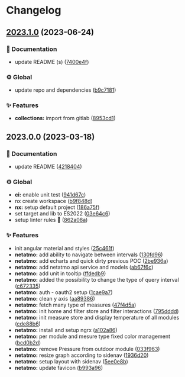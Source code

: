 # Changelog

## [2023.1.0](https://github.com/kekel87/ng-mono/compare/v2023.0.0...v2023.1.0) (2023-06-24)


### 📝 Documentation

* update README (s) ([7400e4f](https://github.com/kekel87/ng-mono/commit/7400e4f29608033b9af39bc80d44a74337df9b9a))


### ⚙️ Global

* update repo and dependencies ([b9c7181](https://github.com/kekel87/ng-mono/commit/b9c7181386ec39fe6270d130668cceb1de2c5b94))


### ✨ Features

* **collections:** import from gitlab ([8953cd1](https://github.com/kekel87/ng-mono/commit/8953cd1b48c085ccb6ab188b161e5221c309038e))

## 2023.0.0 (2023-03-18)


### 📝 Documentation

* update README ([4218404](https://github.com/kekel87/ng-mono/commit/4218404cae79f24889eff7a6f11143d3cc4e932e))


### ⚙️ Global

* **ci:** enable unit test ([941d67c](https://github.com/kekel87/ng-mono/commit/941d67ca7b68566d5fffb6408a74c812c283cafc))
* nx create workspace ([b9f848d](https://github.com/kekel87/ng-mono/commit/b9f848da3af13d6c60845b3e3c06389837a5e053))
* **nx:** setup default project ([186a75f](https://github.com/kekel87/ng-mono/commit/186a75f349eb9fc01d89fa77ff840c2c70ac44ce))
* set target and lib to ES2022 ([03e64c6](https://github.com/kekel87/ng-mono/commit/03e64c677b037ab41665f48029bdd5f0440cabd0))
* setup linter rules 👮 ([862a08a](https://github.com/kekel87/ng-mono/commit/862a08ae7e99a81daf81654f5cedbcbd9d9dabb6))


### ✨ Features

* init angular material and styles ([25c461f](https://github.com/kekel87/ng-mono/commit/25c461f1847c901974cdd07bfb4094b954f8d728))
* **netatmo:** add ability to navigate between intervals ([130fd96](https://github.com/kekel87/ng-mono/commit/130fd96f57cd21770424e033455589afe63e5045))
* **netatmo:** add echarts and quick dirty previous POC ([2be936a](https://github.com/kekel87/ng-mono/commit/2be936a1c04abdcc06deacf5b82dd1cae2014f8b))
* **netatmo:** add netatmo api service and models ([ab67f6c](https://github.com/kekel87/ng-mono/commit/ab67f6c1a81faf7441adcb379a8f4371fc61e613))
* **netatmo:** add unit in tooltip ([ffdedb9](https://github.com/kekel87/ng-mono/commit/ffdedb90166b4069c4d64874ba5063bd62434aa5))
* **netatmo:** added the possibility to change the type of query interval ([c672335](https://github.com/kekel87/ng-mono/commit/c6723352785cde44d83973dd0aba300691e78b68))
* **netatmo:** auth - oauth2 setup ([1cae9a7](https://github.com/kekel87/ng-mono/commit/1cae9a72a2dd918f4762c20210c9d5732611fa9b))
* **netatmo:** clean y axis ([aa89386](https://github.com/kekel87/ng-mono/commit/aa893862829f038ed83697632fe1f6602f028574))
* **netatmo:** fetch many type of measures ([47f4d5a](https://github.com/kekel87/ng-mono/commit/47f4d5aba655c729f57110232d6dddc492dec500))
* **netatmo:** init home and filter store and filter interactions ([795dddd](https://github.com/kekel87/ng-mono/commit/795ddddad1f521e80b0b9ca36df9c56528de4e9c))
* **netatmo:** init measure store and display temperature of all modules ([cde88b6](https://github.com/kekel87/ng-mono/commit/cde88b61ae1c4ed9a5193ffdd40c80d874dc2dd7))
* **netatmo:** install and setup ngrx ([a102a86](https://github.com/kekel87/ng-mono/commit/a102a86517ffffebf6a1f6bb39dfeb7666c29a09))
* **netatmo:** per module  and mesure type fixed color management ([bcd0b2d](https://github.com/kekel87/ng-mono/commit/bcd0b2d0342fca4a86158f2e84b578eec0a7ed75))
* **netatmo:** remove Pressure from outdoor module ([033f963](https://github.com/kekel87/ng-mono/commit/033f963380dcdf1412601e2048d88155689a82b1))
* **netatmo:** resize graph according to sidenav ([1936d20](https://github.com/kekel87/ng-mono/commit/1936d201409615e7439e1b177eb72c699cdf2519))
* **netatmo:** setup layout with sidenav ([5ee0e8b](https://github.com/kekel87/ng-mono/commit/5ee0e8b2447d3d8eb7c2c3cae854056eb0d2e235))
* **netatmo:** update favicon ([b993a96](https://github.com/kekel87/ng-mono/commit/b993a9600fc537aa942837665b32e57db8d2a159))
